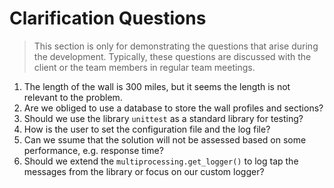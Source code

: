 # Clarification Questions

> This section is only for demonstrating the questions that arise during the
> development. Typically, these questions are discussed with the client or the
> team members in regular team meetings. 

1. The length of the wall is 300 miles, but it seems the length is not relevant
to the problem.
2. Are we obliged to use a database to store the wall profiles and sections?
3. Should we use the library `unittest` as a standard library for testing?
4. How is the user  to set the configuration file and the
log file? 
5. Can we ssume that the solution will not be assessed based on some 
   performance, e.g. response time?
6. Should we extend the `multiprocessing.get_logger()` to log tap the messages
from the library or focus on our custom logger?